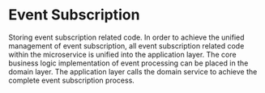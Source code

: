 # Event Subscription

Storing event subscription related code. In order to achieve the unified management of event subscription, all event subscription related code within the microservice is unified into the application layer. The core business logic implementation of event processing can be placed in the domain layer. The application layer calls the domain service to achieve the complete event subscription process.
